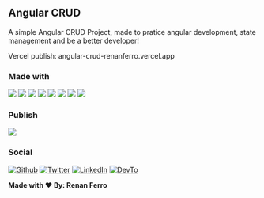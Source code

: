 ## Angular CRUD

A simple Angular CRUD Project, made to pratice angular development, state management
and be a better developer!

Vercel publish: angular-crud-renanferro.vercel.app

### Made with
![](https://img.shields.io/badge/Code-Angular-informational?style=flat&logo=angular&logoColor=fc0000&color=fc0000)
![](https://img.shields.io/badge/Code-Typescript-informational?style=flat&logo=typescript&logoColor=2E79C7&color=2E79C7)
![](https://img.shields.io/badge/Code-Bootstrap-informational?style=flat&logo=bootstrap&logoColor=881AFC&color=881AFC)
![](https://img.shields.io/badge/Code-NGXS-informational?style=flat&logo=reactivex&logoColor=453CFF&color=453CFF)
![](https://img.shields.io/badge/Code-SASS-informational?style=flat&logo=sass&logoColor=fb5bc5&color=fb5bc5)
![](https://img.shields.io/badge/Code-HTML5-informational?style=flat&logo=html5&logoColor=e34f26&color=e34f26)
![](https://img.shields.io/badge/Code-CSS3-informational?style=flat&logo=css3&logoColor=f43059&color=f43059)
![](https://img.shields.io/badge/Code-Git-informational?style=flat&logo=git&logoColor=EF5133&color=EF5133)

### Publish
![](https://img.shields.io/badge/Publish-Vercel-informational?style=flat&logo=vercel&logoColor=ffffff&color=ffffff)

### Social
<p><a href="https://github.com/ferrorenan" target="_blank"><img alt="Github" src="https://img.shields.io/badge/GitHub-0A0A0A?&style=for-the-badge&logo=Github&logoColor=white" /></a> <a href="https://twitter.com/renancferro" target="_blank"><img alt="Twitter" src="https://img.shields.io/badge/twitter-0A0A0A?&style=for-the-badge&logo=twitter&logoColor=white" /></a> <a href="https://www.linkedin.com/in/renan-ferro/" target="_blank"><img alt="LinkedIn" src="https://img.shields.io/badge/linkedin-0A0A0A?&style=for-the-badge&logo=linkedin&logoColor=white" /></a> <a href="https://dev.to/renancferro" target="_blank"><img alt="DevTo" src="https://img.shields.io/badge/dev.to-0A0A0A?style=for-the-badge&logo=dev.to&logoColor=white" /></a>
</p>

<strong>
    Made with ❤️‍ By: Renan Ferro
</strong>